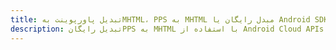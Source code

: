 ---title: تبدیل پاورپوینت بهMHTML، PPS به MHTML مبدل رایگان یا Android SDKdescription: تبدیل رایگانPPS به MHTML با استفاده از Android Cloud APIs & SDK. همچنین اسناد Microsoft PowerPoint را در Cloud ایجاد، ویرایش و رندر کنید.---